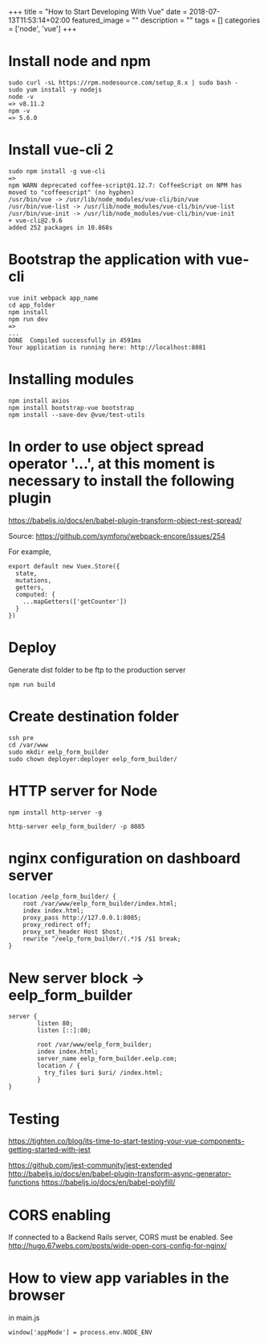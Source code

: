 +++
title =  "How to Start Developing With Vue"
date = 2018-07-13T11:53:14+02:00
featured_image = ""
description = ""
tags = []
categories = ['node', 'vue']
+++

<!-- more -->

# Install node and npm

    sudo curl -sL https://rpm.nodesource.com/setup_8.x | sudo bash -
    sudo yum install -y nodejs
    node -v
    => v8.11.2
    npm -v
    => 5.6.0

# Install vue-cli 2

    sudo npm install -g vue-cli
    =>
    npm WARN deprecated coffee-script@1.12.7: CoffeeScript on NPM has moved to "coffeescript" (no hyphen)
    /usr/bin/vue -> /usr/lib/node_modules/vue-cli/bin/vue
    /usr/bin/vue-list -> /usr/lib/node_modules/vue-cli/bin/vue-list
    /usr/bin/vue-init -> /usr/lib/node_modules/vue-cli/bin/vue-init
    + vue-cli@2.9.6
    added 252 packages in 10.868s

# Bootstrap the application with vue-cli

    vue init webpack app_name
    cd app_folder
    npm install
    npm run dev
    =>
    ...
    DONE  Compiled successfully in 4591ms
    Your application is running here: http://localhost:8081

# Installing modules

    npm install axios
    npm install bootstrap-vue bootstrap
    npm install --save-dev @vue/test-utils

# In order to use object spread operator '...', at this moment is necessary to install the following plugin

https://babeljs.io/docs/en/babel-plugin-transform-object-rest-spread/

Source: https://github.com/symfony/webpack-encore/issues/254

For example,

    export default new Vuex.Store({
      state,
      mutations,
      getters,
      computed: {
        ...mapGetters(['getCounter'])
      }
    })

# Deploy

Generate dist folder to be ftp to the production server

    npm run build

# Create destination folder

    ssh pre
    cd /var/www
    sudo mkdir eelp_form_builder
    sudo chown deployer:deployer eelp_form_builder/


# HTTP server for Node

    npm install http-server -g

    http-server eelp_form_builder/ -p 8085

# nginx configuration on dashboard server

    location /eelp_form_builder/ {
        root /var/www/eelp_form_builder/index.html;
        index index.html;
        proxy_pass http://127.0.0.1:8085;
        proxy_redirect off;
        proxy_set_header Host $host;
        rewrite ^/eelp_form_builder/(.*)$ /$1 break;
    }

# New server block -> eelp_form_builder

    server {
            listen 80;
            listen [::]:80;

            root /var/www/eelp_form_builder;
            index index.html;
            server_name eelp_form_builder.eelp.com;
            location / {
              try_files $uri $uri/ /index.html;
            }
    }

# Testing

https://tighten.co/blog/its-time-to-start-testing-your-vue-components-getting-started-with-jest

https://github.com/jest-community/jest-extended
http://babeljs.io/docs/en/babel-plugin-transform-async-generator-functions
https://babeljs.io/docs/en/babel-polyfill/

# CORS enabling

If connected to a Backend Rails server, CORS must be enabled. See http://hugo.67webs.com/posts/wide-open-cors-config-for-nginx/

# How to view app variables in the browser

in main.js

    window['appMode'] = process.env.NODE_ENV
